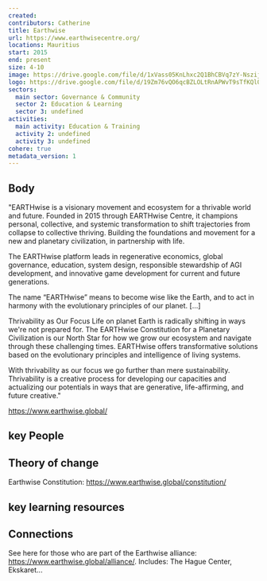 ```yaml
---
created:
contributors: Catherine
title: Earthwise
url: https://www.earthwisecentre.org/ 
locations: Mauritius
start: 2015
end: present
size: 4-10
image: https://drive.google.com/file/d/1xVass05KnLhxc2Q1BhCBVq7zY-Nszijz/view?usp=drive_link 
logo: https://drive.google.com/file/d/19Zm76vQO6qcBZLOLtRnAPWvT9sTfKQl0/view?usp=drive_link
sectors:
  main sector: Governance & Community
  sector 2: Education & Learning
  sector 3: undefined
activities: 
  main activity: Education & Training
  activity 2: undefined
  activity 3: undefined
cohere: true
metadata_version: 1
---
```



## Body

"EARTHwise is a visionary movement and ecosystem for a thrivable world and future. Founded in 2015 through EARTHwise Centre, it champions personal, collective, and systemic transformation to shift trajectories from collapse to collective thriving. Building the foundations and movement for a new and planetary civilization, in partnership with life.

The EARTHwise platform leads in regenerative economics, global governance, education, system design, responsible stewardship of AGI development, and innovative game development for current and future generations.

The name “EARTHwise” means to become wise like the Earth, and to act in harmony with the evolutionary principles of our planet. [...]

Thrivability as Our Focus
Life on planet Earth is radically shifting in ways we're not prepared for. The EARTHwise Constitution for a Planetary Civilization is our North Star for how we grow our ecosystem and navigate through these challenging times. EARTHwise offers transformative solutions based on the evolutionary  principles and intelligence of living systems. 

With thrivability as our focus we go further than mere sustainability. Thrivability is a creative process for developing our capacities and actualizing our potentials in ways that are generative, life-affirming, and future creative."

https://www.earthwise.global/

## key People



## Theory of change

Earthwise Constitution: https://www.earthwise.global/constitution/

## key learning resources



## Connections

See here for those who are part of the Earthwise alliance: https://www.earthwise.global/alliance/. Includes: The Hague Center, Ekskaret...

